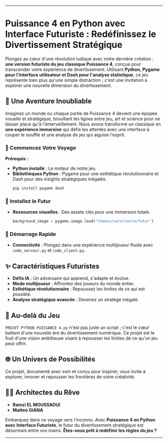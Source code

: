 
---

# Puissance 4 en Python avec Interface Futuriste : Redéfinissez le Divertissement Stratégique

Plongez au cœur d'une révolution ludique avec notre dernière création : **une version futuriste du jeu classique Puissance 4**, conçue pour transcender votre expérience de divertissement. Utilisant **Python, Pygame pour l'interface utilisateur et Dash pour l'analyse statistique**, ce jeu représente bien plus qu'une simple distraction ; c'est une invitation à explorer une nouvelle dimension du divertissement.

## 🌌 Une Aventure Inoubliable

Imaginez un monde où chaque partie de Puissance 4 devient une épopée visuelle et stratégique, brouillant les lignes entre jeu, art et science pour ne laisser place qu'à l'émerveillement. Nous avons transformé un classique en **une expérience immersive** qui défie les attentes avec une interface à couper le souffle et une analyse de jeu qui aiguise l'esprit.

### 🚀 Commencez Votre Voyage

**Prérequis :**

- **Python installé** : Le moteur de notre jeu.
- **Bibliothèques Python** : Pygame pour une esthétique révolutionnaire et Dash pour des insights stratégiques inégalés.
  ```bash
  pip install pygame dash
  ```

### 🔧 Installez le Futur

- **Ressources visuelles** : Des assets clés pour une immersion totale.
  ```python
  background_image = pygame.image.load("chemin/vers/votre/futur")
  ```

### 🌟 Démarrage Rapide

- **Connectivité** : Plongez dans une expérience multijoueur fluide avec `code_serveur.py` et `code_client.py`.

## ✨ Caractéristiques Futuristes

- **Défis IA** : Un adversaire qui apprend, s'adapte et évolue.
- **Mode multijoueur** : Affrontez des joueurs du monde entier.
- **Esthétique révolutionnaire** : Repoussez les limites de ce qui est possible.
- **Analyse stratégique avancée** : Devenez un stratège inégalé.

## 🚀 Au-delà du Jeu

`PROJET PYTHON PUISSANCE 4.py` n'est pas juste un script ; c'est le cœur battant d'une nouvelle ère du divertissement numérique. Ce projet est le fruit d'une vision ambitieuse visant à repousser les limites de ce qu'un jeu peut offrir.

## 🌐 Un Univers de Possibilités

Ce projet, documenté avec soin et conçu pour inspirer, vous invite à explorer, innover et repousser les frontières de votre créativité.

## 👨‍💻 Architectes du Rêve

- **Ramzi EL MOUSSAOUI**
- **Matteo GIANA**

Embarquez dans ce voyage vers l'inconnu. Avec **Puissance 4 en Python avec Interface Futuriste**, le futur du divertissement stratégique est désormais entre vos mains. **Êtes-vous prêt à redéfinir les règles du jeu ?**

---


